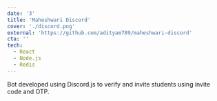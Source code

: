 ```yaml
---
date: '3'
title: 'Maheshwari Discord'
cover: './discord.png'
external: 'https://github.com/adityam789/maheshwari-discord'
cta: ''
tech:
  - React
  - Node.js
  - Redis
---
```


Bot developed using Discord.js to verify and invite students using invite code and OTP.

